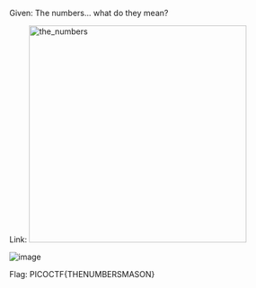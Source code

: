Given: The numbers... what do they mean?

Link: <img width="387" alt="the_numbers" src="https://user-images.githubusercontent.com/110505489/223938255-fdf5111c-c024-48f1-98ed-365b468699fb.png">

![image](https://user-images.githubusercontent.com/110505489/223938172-3fa337c5-3b1c-424c-b4ba-d2656814353a.png)

Flag: PICOCTF{THENUMBERSMASON}
